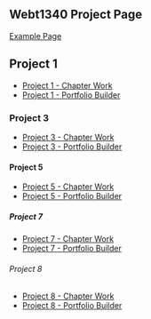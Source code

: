 ## Webt1340 Project Page

<a href="example/index.html">Example Page</a>
<h2>Project 1</h2>
<ul>
<li><a href="project1/project 1 campground icons.ai">Project 1 - Chapter Work </a></li>
<li><a href="project1/project 1 portfolio builder.ai">Project 1 - Portfolio Builder </a></li>
</ul>
<h3>Project 3</h3>
<ul>
<li><a href="project3/Project 3 Identity Packages Gabrielle Darnell.ai">Project 3 - Chapter Work </a></li>
<li><a href="project3/Portfolio Builder 3 Gabrielle Darnell.ai">Project 3 - Portfolio Builder </a></li>
</ul>
<h4>Project 5</h4>
<ul>
<li><a href="project5/Project 5 Chapter Work Gabrielle Darnell.ai">Project 5 - Chapter Work </a></li>
<li><a href="project5/Project 5 Portfolio Builder Gabrielle Darnell.ai">Project 5 - Portfolio Builder </a></li>
</ul>
<h5>Project 7</h5>
<ul>
<li><a href="project7/Project 7 Chapter Work.ai">Project 7 - Chapter Work </a></li>
<li><a href="project7/Project 7 Portfolio Builder.ai">Project 7 - Portfolio Builder </a></li>
</ul>
<h6>Project 8</h6>
<ul>
<li><a href="project8/Project 8 Chapter Work.ai">Project 8 - Chapter Work </a></li>
<li><a href="project8/Project 8 Portfolio Builder.ai">Project 8 - Portfolio Builder </a></li>
</ul>
